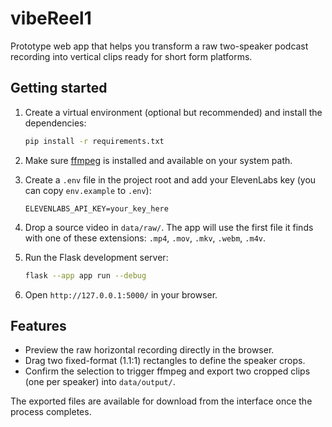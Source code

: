 # vibeReel1

Prototype web app that helps you transform a raw two-speaker podcast recording into vertical clips ready for short form platforms.

## Getting started

1. Create a virtual environment (optional but recommended) and install the dependencies:

   ```bash
   pip install -r requirements.txt
   ```

2. Make sure [ffmpeg](https://ffmpeg.org/) is installed and available on your system path.

3. Create a `.env` file in the project root and add your ElevenLabs key (you can copy `env.example` to `.env`):

   ```env
   ELEVENLABS_API_KEY=your_key_here
   ```

4. Drop a source video in `data/raw/`. The app will use the first file it finds with one of these extensions: `.mp4`, `.mov`, `.mkv`, `.webm`, `.m4v`.

5. Run the Flask development server:

   ```bash
   flask --app app run --debug
   ```

6. Open `http://127.0.0.1:5000/` in your browser.

## Features

- Preview the raw horizontal recording directly in the browser.
- Drag two fixed-format (1.1:1) rectangles to define the speaker crops.
- Confirm the selection to trigger ffmpeg and export two cropped clips (one per speaker) into `data/output/`.

The exported files are available for download from the interface once the process completes.

